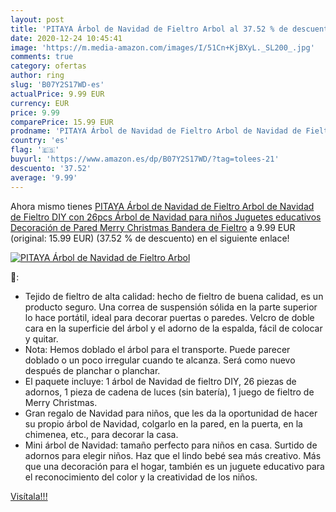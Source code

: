 ```yaml
---
layout: post
title: 'PITAYA Árbol de Navidad de Fieltro Arbol al 37.52 % de descuento'
date: 2020-12-24 10:45:41
image: 'https://m.media-amazon.com/images/I/51Cn+KjBXyL._SL200_.jpg'
comments: true
category: ofertas
author: ring
slug: 'B07Y2S17WD-es'
actualPrice: 9.99 EUR
currency: EUR
price: 9.99
comparePrice: 15.99 EUR
prodname: 'PITAYA Árbol de Navidad de Fieltro Arbol de Navidad de Fieltro DIY con 26pcs Árbol de Navidad para niños Juguetes educativos Decoración de Pared Merry Christmas Bandera de Fieltro'
country: 'es'
flag: '🇪🇸'
buyurl: 'https://www.amazon.es/dp/B07Y2S17WD/?tag=tolees-21'
descuento: '37.52'
average: '9.99'
---
```


Ahora mismo tienes [PITAYA Árbol de Navidad de Fieltro Arbol de Navidad de Fieltro DIY con 26pcs Árbol de Navidad para niños Juguetes educativos Decoración de Pared Merry Christmas Bandera de Fieltro](https://www.amazon.es/dp/B07Y2S17WD/?tag=tolees-21) a 9.99 EUR (original: 15.99 EUR) (37.52 %  de descuento) en el siguiente enlace!

[![PITAYA Árbol de Navidad de Fieltro Arbol](https://m.media-amazon.com/images/I/51Cn+KjBXyL._SL200_.jpg)](https://www.amazon.es/dp/B07Y2S17WD/?tag=tolees-21)

🔎:

- Tejido de fieltro de alta calidad: hecho de fieltro de buena calidad, es un producto seguro. Una correa de suspensión sólida en la parte superior lo hace portátil, ideal para decorar puertas o paredes. Velcro de doble cara en la superficie del árbol y el adorno de la espalda, fácil de colocar y quitar.
- Nota: Hemos doblado el árbol para el transporte. Puede parecer doblado o un poco irregular cuando te alcanza. Será como nuevo después de planchar o planchar.
- El paquete incluye: 1 árbol de Navidad de fieltro DIY, 26 piezas de adornos, 1 pieza de cadena de luces (sin batería), 1 juego de fieltro de Merry Christmas.
- Gran regalo de Navidad para niños, que les da la oportunidad de hacer su propio árbol de Navidad, colgarlo en la pared, en la puerta, en la chimenea, etc., para decorar la casa.
- Mini árbol de Navidad: tamaño perfecto para niños en casa. Surtido de adornos para elegir niños. Haz que el lindo bebé sea más creativo. Más que una decoración para el hogar, también es un juguete educativo para el reconocimiento del color y la creatividad de los niños.

[Visítala!!!](https://www.amazon.es/dp/B07Y2S17WD/?tag=tolees-21)
